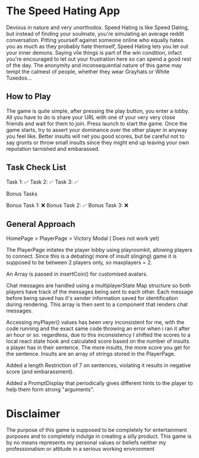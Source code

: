 # The Speed Hating App

Devious in nature and very unorthodox. Speed Hating is like Speed Dating, but instead of finding your soulmate, you're simulating an average reddit conversation. Pitting yourself against someone online who equally hates you as much as they probably hate themself, Speed Hating lets you let out your inner demons. Saying vile things is part of the win condition, infact you're encouraged to let out your frustration here so can spend a good rest of the day. The anonymity and inconsequential nature of this game may tempt the calmest of people, whether they wear Grayhats or White Tuxedos...

## How to Play

The game is quite simple, after pressing the play button, you enter a lobby. All you have to do is share your URL with one of your very very close friends and wait for them to join. Press launch to start the game. Once the game starts, try to assert your dominance over the other player in anyway you feel like. Better insults will net you good scores, but be careful not to say grunts or throw small insults since they might end up leaving your own reputation tarnished and embarassed. 

## Task Check List

Task 1: ✅
Task 2: ✅
Task 3: ✅

Bonus Tasks

Bonus Task 1: ❌
Bonus Task 2: ✅
Bonus Task 3: ❌

## General Approach

HomePage > PlayerPage > Victory Modal ( Does not work yet)

The PlayerPage initates the player lobby using playroomkit, allowing players to connect. Since this is a debating( more of insult slinging) game it is supposed to be between 2 players only, so maxplayers = 2.

An Array is passed in insertCoin() for customised avatars.

Chat messages are handled using a multiplayerState Map structure so both players have track of the messages being sent to each other. Each message before being saved has it's sender information saved for identification during rendering. This array is then sent to a component that renders chat messages. 

Accessing myPlayer() values has been very inconsistent for me, with the code running and the exact same code throwing an error when i ran it after an hour or so. regardless, due to this inconsistency I shifted the scores to a local react state hook and calculated score based on the number of insults a player has in their sentence. The more insults, the more score you get for the sentence. Insults are an array of strings stored in the PlayerPage.

Added a length Restriction of 7 on sentences, violating it results in negative score (and embarassment).

Added a PromptDisplay that periodically gives different hints to the player to help them form strong "arguments".

# Disclaimer

The purpose of this game is supposed to be completely for entertainment purposes and to completely indulge in creating a silly product. This game is by no means represents my personal values or beliefs neither my professionalism or attitude in a serious working environment




